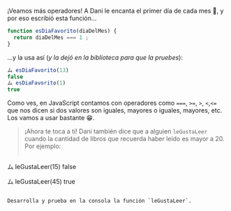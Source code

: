 ¡Veamos más operadores! A Dani le encanta el primer día de cada mes :date:, y por eso escribió esta función...

```javascript
function esDiaFavorito(diaDelMes) {
  return diaDelMes === 1 ;
}
```

...y la usa así (_y la dejó en la biblioteca para que la pruebes_):

```javascript
ム esDiaFavorito(13)
false
ム esDiaFavorito(1)
true
```

Como ves, en JavaScript contamos con operadores como `===`, `>=`, `>`, `<`,`<=` que nos dicen si dos valores son iguales, mayores o iguales, mayores, etc. Los vamos a usar bastante :grin:.

> ¡Ahora te toca a ti! Dani también dice que a alguien `leGustaLeer` cuando la cantidad de libros que recuerda haber leído es mayor a 20. Por ejemplo:
> 
> ```javascript
ム leGustaLeer(15)
false
>
ム leGustaLeer(45)
true
```

Desarrolla y prueba en la consola la función `leGustaLeer`.


